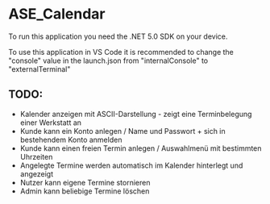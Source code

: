 # ASE_Calendar

To run this application you need the .NET 5.0 SDK on your device.

To use this application in VS Code it is recommended to change the "console" value in the launch.json from "internalConsole" to "externalTerminal"

## TODO:

- Kalender anzeigen mit ASCII-Darstellung - zeigt eine Terminbelegung einer Werkstatt an
- Kunde kann ein Konto anlegen / Name und Passwort + sich in bestehendem Konto anmelden
- Kunde kann einen freien Termin anlegen / Auswahlmenü mit bestimmten Uhrzeiten
- Angelegte Termine werden automatisch im Kalender hinterlegt und angezeigt
- Nutzer kann eigene Termine stornieren
- Admin kann beliebige Termine löschen
